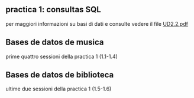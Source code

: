 ## practica 1: consultas SQL
per maggiori informazioni su basi di dati e consulte vedere il file [UD2.2.pdf](UD2.2.pdf)

## Bases de datos de musica
prime quattro sessioni della practica 1 (1.1-1.4)

## Bases de datos de biblioteca
ultime due sessioni della practica 1 (1.5-1.6)
